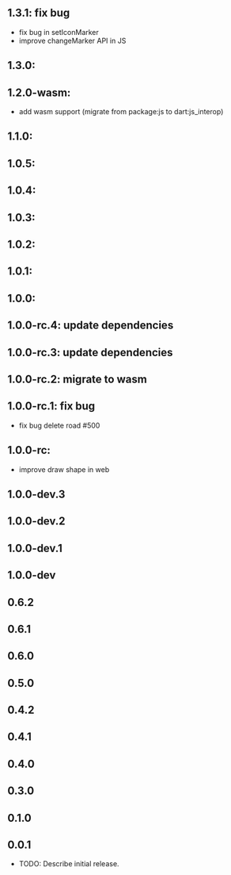 ## 1.3.1: fix bug 
* fix bug in setIconMarker
* improve changeMarker API in JS
## 1.3.0:
## 1.2.0-wasm:
* add wasm support (migrate from package:js to dart:js_interop)
## 1.1.0:
## 1.0.5:
## 1.0.4:
## 1.0.3:
## 1.0.2:
## 1.0.1:
## 1.0.0:
## 1.0.0-rc.4: update dependencies
## 1.0.0-rc.3: update dependencies
## 1.0.0-rc.2: migrate to wasm
## 1.0.0-rc.1: fix bug
* fix bug delete road #500
## 1.0.0-rc:
* improve draw shape in web
## 1.0.0-dev.3
## 1.0.0-dev.2
## 1.0.0-dev.1
## 1.0.0-dev
## 0.6.2
## 0.6.1
## 0.6.0
## 0.5.0
## 0.4.2
## 0.4.1
## 0.4.0
## 0.3.0
## 0.1.0
## 0.0.1

* TODO: Describe initial release.
